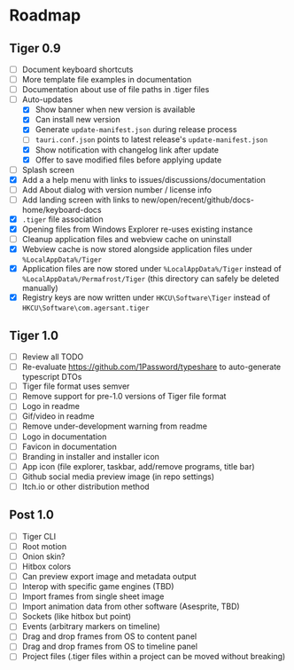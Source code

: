 # Roadmap

## Tiger 0.9

- [ ] Document keyboard shortcuts
- [ ] More template file examples in documentation
- [ ] Documentation about use of file paths in .tiger files
- [ ] Auto-updates
  - [x] Show banner when new version is available
  - [x] Can install new version
  - [x] Generate `update-manifest.json` during release process
  - [ ] `tauri.conf.json` points to latest release's `update-manifest.json`
  - [x] Show notification with changelog link after update
  - [x] Offer to save modified files before applying update
- [ ] Splash screen
- [x] Add a a help menu with links to issues/discussions/documentation
- [ ] Add About dialog with version number / license info
- [ ] Add landing screen with links to new/open/recent/github/docs-home/keyboard-docs
- [x] `.tiger` file association
- [x] Opening files from Windows Explorer re-uses existing instance
- [ ] Cleanup application files and webview cache on uninstall
- [x] Webview cache is now stored alongside application files under `%LocalAppData%/Tiger`
- [x] Application files are now stored under `%LocalAppData%/Tiger` instead of `%LocalAppData%/Permafrost/Tiger` (this directory can safely be deleted manually)
- [x] Registry keys are now written under `HKCU\Software\Tiger` instead of `HKCU\Software\com.agersant.tiger`

## Tiger 1.0

- [ ] Review all TODO
- [ ] Re-evaluate https://github.com/1Password/typeshare to auto-generate typescript DTOs
- [ ] Tiger file format uses semver
- [ ] Remove support for pre-1.0 versions of Tiger file format
- [ ] Logo in readme
- [ ] Gif/video in readme
- [ ] Remove under-development warning from readme
- [ ] Logo in documentation
- [ ] Favicon in documentation
- [ ] Branding in installer and installer icon
- [ ] App icon (file explorer, taskbar, add/remove programs, title bar)
- [ ] Github social media preview image (in repo settings)
- [ ] Itch.io or other distribution method

## Post 1.0

- [ ] Tiger CLI
- [ ] Root motion
- [ ] Onion skin?
- [ ] Hitbox colors
- [ ] Can preview export image and metadata output
- [ ] Interop with specific game engines (TBD)
- [ ] Import frames from single sheet image
- [ ] Import animation data from other software (Asesprite, TBD)
- [ ] Sockets (like hitbox but point)
- [ ] Events (arbitrary markers on timeline)
- [ ] Drag and drop frames from OS to content panel
- [ ] Drag and drop frames from OS to timeline panel
- [ ] Project files (.tiger files within a project can be moved without breaking)
